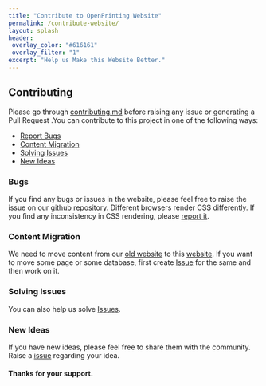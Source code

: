 ```yaml
---
title: "Contribute to OpenPrinting Website"
permalink: /contribute-website/
layout: splash
header:
 overlay_color: "#616161"
 overlay_filter: "1"
excerpt: "Help us Make this Website Better."
---
```

## Contributing
Please go through [contributing.md](#) before raising any issue or generating a Pull Request .You can contribute to this project in one of the following ways:
* [Report Bugs](#bugs)
* [Content Migration](#content)
* [Solving Issues](#issues)
* [New Ideas](#ideas)

### Bugs<a id="bugs"></a>
If you find any bugs or issues in the website, please feel free to raise the issue on our [github repository](https://github.com/OpenPrinting/openprinting.github.io/issues).
Different browsers render CSS differently. If you find any inconsistency in CSS rendering, please [report it](https://github.com/OpenPrinting/openprinting.github.io/issues).

### Content Migration<a id="content"></a>
We need to move content from our [old website](https://wiki.linuxfoundation.org/openprinting/start) to this [website](https://openprinting.github.io/). 
If you want to move some page or some database, first create [Issue](https://github.com/OpenPrinting/openprinting.github.io/issues) for the same and then work on it.

### Solving Issues<a id="issues"></a>
You can also help us solve [Issues](https://github.com/OpenPrinting/openprinting.github.io/issues).

### New Ideas<a id="ideas"></a>
If you have new ideas, please feel free to share them with the community. Raise a [issue](https://github.com/OpenPrinting/openprinting.github.io/issues) regarding your idea.

#### Thanks for your support.
